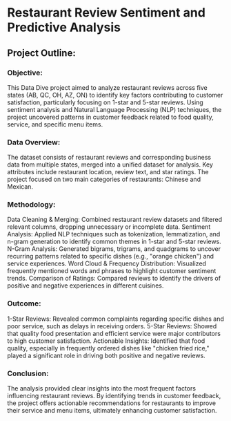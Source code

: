 # Restaurant Review Sentiment and Predictive Analysis
## Project Outline:
### Objective:
This Data Dive project aimed to analyze restaurant reviews across five states (AB, QC, OH, AZ, ON) to identify key factors contributing to customer satisfaction, particularly focusing on 1-star and 5-star reviews. Using sentiment analysis and Natural Language Processing (NLP) techniques, the project uncovered patterns in customer feedback related to food quality, service, and specific menu items.

### Data Overview:

The dataset consists of restaurant reviews and corresponding business data from multiple states, merged into a unified dataset for analysis.
Key attributes include restaurant location, review text, and star ratings.
The project focused on two main categories of restaurants: Chinese and Mexican.

### Methodology:

Data Cleaning & Merging: Combined restaurant review datasets and filtered relevant columns, dropping unnecessary or incomplete data.
Sentiment Analysis: Applied NLP techniques such as tokenization, lemmatization, and n-gram generation to identify common themes in 1-star and 5-star reviews.
N-Gram Analysis: Generated bigrams, trigrams, and quadgrams to uncover recurring patterns related to specific dishes (e.g., "orange chicken") and service experiences.
Word Cloud & Frequency Distribution: Visualized frequently mentioned words and phrases to highlight customer sentiment trends.
Comparison of Ratings: Compared reviews to identify the drivers of positive and negative experiences in different cuisines.

### Outcome:

1-Star Reviews: Revealed common complaints regarding specific dishes and poor service, such as delays in receiving orders.
5-Star Reviews: Showed that quality food presentation and efficient service were major contributors to high customer satisfaction.
Actionable Insights: Identified that food quality, especially in frequently ordered dishes like "chicken fried rice," played a significant role in driving both positive and negative reviews.

### Conclusion:
The analysis provided clear insights into the most frequent factors influencing restaurant reviews. By identifying trends in customer feedback, the project offers actionable recommendations for restaurants to improve their service and menu items, ultimately enhancing customer satisfaction.
